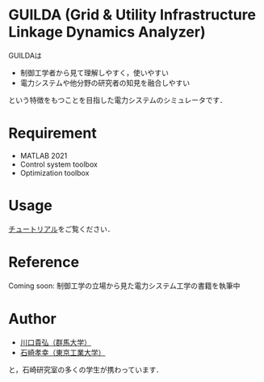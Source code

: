 # GUILDA (Grid & Utility Infrastructure Linkage Dynamics Analyzer)

GUILDAは
- 制御工学者から見て理解しやすく，使いやすい
- 電力システムや他分野の研究者の知見を融合しやすい

という特徴をもつことを目指した電力システムのシミュレータです．

# Requirement
- MATLAB 2021
- Control system toolbox
- Optimization toolbox

# Usage
[チュートリアル](https://lim.ishizaki-lab.jp/guilda)をご覧ください．

# Reference
Coming soon: 制御工学の立場から見た電力システム工学の書籍を執筆中

# Author
- [川口貴弘（群馬大学）](http://hashi-lab.ei.st.gunma-u.ac.jp/~hashimotos/member/kawaguchi/)
- [石崎孝幸（東京工業大学）](https://lim.ishizaki-lab.jp)

と，石崎研究室の多くの学生が携わっています．
